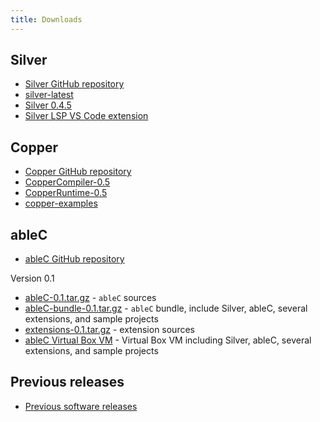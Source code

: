 ```yaml
---
title: Downloads
---
```


## Silver

* [Silver GitHub repository](https://github.com/melt-umn/silver)
* [silver-latest](/downloads/silver-dev/jars/silver-latest.tar.gz)
* [Silver 0.4.5](/downloads/silver-0.4.5.tar.gz)
* [Silver LSP VS Code extension](https://melt.cs.umn.edu/downloads/silverlsp-latest.vsix)

## Copper

* [Copper GitHub repository](https://github.com/melt-umn/copper)
* [CopperCompiler-0.5](/downloads/CopperCompiler-0.5.jar)
* [CopperRuntime-0.5](/downloads/CopperRuntime-0.5.jar)
* [copper-examples](/downloads/copper_examples.tar.gz)

## ableC

* [ableC GitHub repository](https://github.com/melt-umn/ableC)

Version 0.1

* [ableC-0.1.tar.gz](/downloads/ableC-0.1.tar.gz) - ``ableC`` sources
* [ableC-bundle-0.1.tar.gz](/downloads/ableC-bundle-0.1.tar.gz)  - ``ableC`` bundle, include Silver, ableC, several extensions, and sample projects
* [extensions-0.1.tar.gz](/downloads/extensions-0.1.tar.gz) - extension sources
* [ableC Virtual Box VM](/downloads/ableC_artifact_virtual_box_vm.tar.gz) - Virtual Box VM including Silver, ableC, several extensions, and sample projects


## Previous releases

* [Previous software releases](/downloads/previous/)

